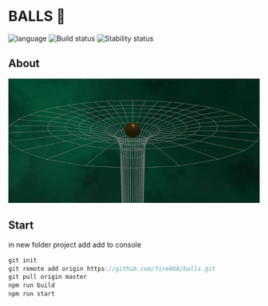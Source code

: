 # BALLS :telescope: # 

![language](https://img.shields.io/badge/code-es6-green.svg) 
![Build status](https://img.shields.io/badge/build-passing-green.svg) 
![Stability status](https://img.shields.io/badge/stability-stable-green.svg) 


About
------------  
  
![pic](https://github.com/fire888/balls/blob/master/src/assets/preview.jpg)


Start
------------
in new folder project add add to console 
```javascript
git init
git remote add origin https://github.com/fire888/balls.git
git pull origin master
npm run build
npm run start
```
